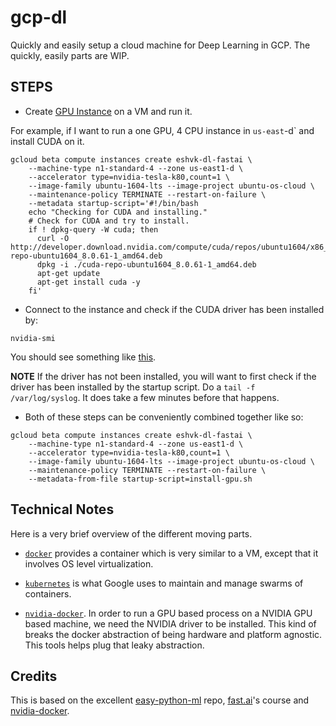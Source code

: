 # gcp-dl
Quickly and easily setup a cloud machine for Deep Learning in GCP. The quickly, easily parts are WIP.

## STEPS

- Create [GPU Instance](https://cloud.google.com/compute/docs/gpus/add-gpus#create-new-gpu-instance) on a VM and run it.

For example, if I want to run a one GPU, 4 CPU instance in `us-east`-d` and install CUDA on it.

```
gcloud beta compute instances create eshvk-dl-fastai \
    --machine-type n1-standard-4 --zone us-east1-d \
    --accelerator type=nvidia-tesla-k80,count=1 \
    --image-family ubuntu-1604-lts --image-project ubuntu-os-cloud \
    --maintenance-policy TERMINATE --restart-on-failure \
    --metadata startup-script='#!/bin/bash
    echo "Checking for CUDA and installing."
    # Check for CUDA and try to install.
    if ! dpkg-query -W cuda; then
      curl -O http://developer.download.nvidia.com/compute/cuda/repos/ubuntu1604/x86_64/cuda-repo-ubuntu1604_8.0.61-1_amd64.deb
      dpkg -i ./cuda-repo-ubuntu1604_8.0.61-1_amd64.deb
      apt-get update
      apt-get install cuda -y
    fi'
 ```

- Connect to the instance and check if the CUDA driver has been installed by:

```
nvidia-smi
```

You should see something like [this](https://cloud.google.com/compute/docs/gpus/add-gpus#verify-driver-install).

**NOTE** If the driver has not been installed, you will want to first check if the driver has been installed by the startup script. Do a `tail -f /var/log/syslog`. It does take a few minutes before that happens.

- Both of these steps can be conveniently combined together like so:

```
gcloud beta compute instances create eshvk-dl-fastai \
    --machine-type n1-standard-4 --zone us-east1-d \
    --accelerator type=nvidia-tesla-k80,count=1 \
    --image-family ubuntu-1604-lts --image-project ubuntu-os-cloud \
    --maintenance-policy TERMINATE --restart-on-failure \
    --metadata-from-file startup-script=install-gpu.sh
 ```


## Technical Notes
Here is a very brief overview of the different moving parts.

- [`docker`](https://www.docker.com/) provides a container which is very similar to a VM, except that it involves OS level virtualization.

- [`kubernetes`](https://kubernetes.io/) is what Google uses to maintain and manage swarms of containers.

- [`nvidia-docker`](https://github.com/NVIDIA/nvidia-docker/wiki/Why%20NVIDIA%20Docker). In order to run a GPU based process on a NVIDIA GPU based machine, we need the NVIDIA driver to be installed. This kind of breaks the docker abstraction of being hardware and platform agnostic. This tools helps plug that leaky abstraction.

## Credits
This is based on the excellent [easy-python-ml](github.com/flylo/easy-python-ml) repo, [fast.ai](https://github.com/fastai/courses/tree/master/setup)'s course and [nvidia-docker](https://github.com/NVIDIA/nvidia-docker).

